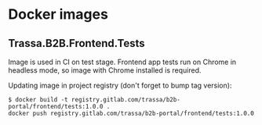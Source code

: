 # Docker images

## Trassa.B2B.Frontend.Tests

Image is used in CI on test stage. Frontend app tests run on Chrome in headless mode, so image with Chrome installed is required.

Updating image in project registry (don't forget to bump tag version):

```
$ docker build -t registry.gitlab.com/trassa/b2b-portal/frontend/tests:1.0.0 .
docker push registry.gitlab.com/trassa/b2b-portal/frontend/tests:1.0.0
```